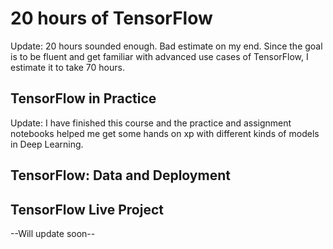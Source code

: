 # 20 hours of TensorFlow  
Update: 20 hours sounded enough. Bad estimate on my end. Since the goal is to be fluent and get familiar with advanced use cases of TensorFlow, I estimate it to take 70 hours.  
## TensorFlow in Practice  
Update: I have finished this course and the practice and assignment notebooks helped me get some hands on xp with different kinds of models in Deep Learning.

## TensorFlow: Data and Deployment    

## TensorFlow Live Project  
--Will update soon--  

